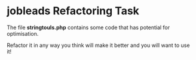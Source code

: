 # jobleads Refactoring Task
The file **stringtouls.php** contains some code that has potential for optimisation. 

Refactor it in any way you think will make it better and you will want to use it!